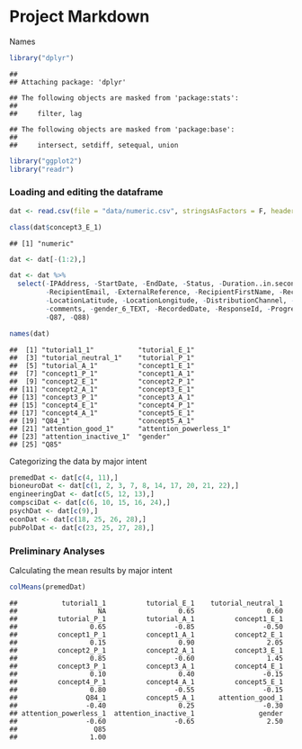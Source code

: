 Project Markdown
================
Names

``` r
library("dplyr")
```

    ## 
    ## Attaching package: 'dplyr'

    ## The following objects are masked from 'package:stats':
    ## 
    ##     filter, lag

    ## The following objects are masked from 'package:base':
    ## 
    ##     intersect, setdiff, setequal, union

``` r
library("ggplot2")
library("readr")
```

### Loading and editing the dataframe

``` r
dat <- read.csv(file = "data/numeric.csv", stringsAsFactors = F, header=TRUE) 

class(dat$concept3_E_1)
```

    ## [1] "numeric"

``` r
dat <- dat[-(1:2),]

dat <- dat %>%
  select(-IPAddress, -StartDate, -EndDate, -Status, -Duration..in.seconds., 
         -RecipientEmail, -ExternalReference, -RecipientFirstName, -RecipientLastName, 
         -LocationLatitude, -LocationLongitude, -DistributionChannel, -UserLanguage, -Agree, 
         -comments, -gender_6_TEXT, -RecordedDate, -ResponseId, -Progress, -Finished, -Q86, 
         -Q87, -Q88)

names(dat)
```

    ##  [1] "tutorial1_1"           "tutorial_E_1"         
    ##  [3] "tutorial_neutral_1"    "tutorial_P_1"         
    ##  [5] "tutorial_A_1"          "concept1_E_1"         
    ##  [7] "concept1_P_1"          "concept1_A_1"         
    ##  [9] "concept2_E_1"          "concept2_P_1"         
    ## [11] "concept2_A_1"          "concept3_E_1"         
    ## [13] "concept3_P_1"          "concept3_A_1"         
    ## [15] "concept4_E_1"          "concept4_P_1"         
    ## [17] "concept4_A_1"          "concept5_E_1"         
    ## [19] "Q84_1"                 "concept5_A_1"         
    ## [21] "attention_good_1"      "attention_powerless_1"
    ## [23] "attention_inactive_1"  "gender"               
    ## [25] "Q85"

Categorizing the data by major intent

``` r
premedDat <- dat[c(4, 11),]
bioneuroDat <- dat[c(1, 2, 3, 7, 8, 14, 17, 20, 21, 22),]
engineeringDat <- dat[c(5, 12, 13),]
compsciDat <- dat[c(6, 10, 15, 16, 24),]
psychDat <- dat[c(9),]
econDat <- dat[c(18, 25, 26, 28),]
pubPolDat <- dat[c(23, 25, 27, 28),]
```

### Preliminary Analyses

Calculating the mean results by major
    intent

``` r
colMeans(premedDat)
```

    ##           tutorial1_1          tutorial_E_1    tutorial_neutral_1 
    ##                    NA                  0.65                  0.60 
    ##          tutorial_P_1          tutorial_A_1          concept1_E_1 
    ##                  0.65                 -0.85                 -0.50 
    ##          concept1_P_1          concept1_A_1          concept2_E_1 
    ##                  0.15                  0.90                  2.05 
    ##          concept2_P_1          concept2_A_1          concept3_E_1 
    ##                  0.85                 -0.60                  1.45 
    ##          concept3_P_1          concept3_A_1          concept4_E_1 
    ##                  0.10                  0.40                 -0.15 
    ##          concept4_P_1          concept4_A_1          concept5_E_1 
    ##                  0.80                 -0.55                 -0.15 
    ##                 Q84_1          concept5_A_1      attention_good_1 
    ##                 -0.40                  0.25                 -0.30 
    ## attention_powerless_1  attention_inactive_1                gender 
    ##                 -0.60                 -0.65                  2.50 
    ##                   Q85 
    ##                  1.00
